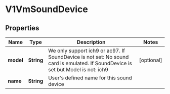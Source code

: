# V1VmSoundDevice

## Properties
Name | Type | Description | Notes
------------ | ------------- | ------------- | -------------
**model** | **String** | We only support ich9 or ac97. If SoundDevice is not set: No sound card is emulated. If SoundDevice is set but Model is not: ich9 |  [optional]
**name** | **String** | User&#x27;s defined name for this sound device | 
